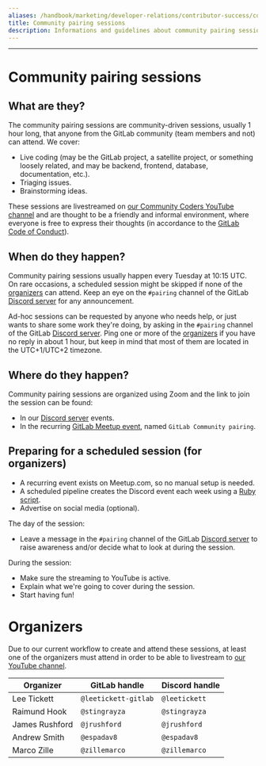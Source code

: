 ```yaml
---
aliases: /handbook/marketing/developer-relations/contributor-success/community-pairing-sessions.html
title: Community pairing sessions
description: Informations and guidelines about community pairing sessions
---
```











- - -

# Community pairing sessions

## What are they?

The community pairing sessions are community-driven sessions, usually 1 hour long,
that anyone from the GitLab community (team members and not) can attend. We cover:

- Live coding (may be the GitLab project, a satellite project, or something loosely related,
  and may be backend, frontend, database, documentation, etc.).
- Triaging issues.
- Brainstorming ideas.

These sessions are livestreamed on [our Community Coders YouTube channel](https://www.youtube.com/@communitycodersforgitlab)
and are thought to be a friendly and informal environment, where everyone is free
to express their thoughts (in accordance to the [GitLab Code of Conduct](https://about.gitlab.com/community/contribute/code-of-conduct/)).

## When do they happen?

Community pairing sessions usually happen every Tuesday at 10:15 UTC.
On rare occasions, a scheduled session might be skipped if none of the [organizers](#organizers)
can attend.
Keep an eye on the `#pairing` channel of the GitLab [Discord server](https://discord.gg/gitlab)
for any announcement.

Ad-hoc sessions can be requested by anyone who needs help, or just wants to share
some work they're doing, by asking in the `#pairing` channel of the GitLab [Discord server](https://discord.gg/gitlab).
Ping one or more of the [organizers](#organizers) if you have no reply in about 1 hour,
but keep in mind that most of them are located in the UTC+1/UTC+2 timezone.

## Where do they happen?

Community pairing sessions are organized using Zoom and the link to join the session can be found:

- In our [Discord server](https://discord.gg/gitlab) events.
- In the recurring [GitLab Meetup event](https://www.meetup.com/gitlab-virtual-meetups/events/),
  named `GitLab Community pairing`.

## Preparing for a scheduled session (for organizers)

- A recurring event exists on Meetup.com, so no manual setup is needed.
- A scheduled pipeline creates the Discord event each week using a [Ruby script](https://gitlab.com/gitlab-org/developer-relations/contributor-success/toolbox/-/blob/main/bin/create_discord_event.rb?ref_type=heads).
- Advertise on social media (optional).

The day of the session:

- Leave a message in the `#pairing` channel of the GitLab [Discord server](https://discord.gg/gitlab)
  to raise awareness and/or decide what to look at during the session.

During the session:

- Make sure the streaming to YouTube is active.
- Explain what we're going to cover during the session.
- Start having fun!

# Organizers

Due to our current workflow to create and attend these sessions, at least one of
the organizers must attend in order to be able to livestream to [our YouTube channel](https://www.youtube.com/@communitycodersforgitlab).

| Organizer       | GitLab handle         | Discord handle  |
| ---             | ---                   | ---             |
| Lee Tickett     | `@leetickett-gitlab`  | `@leetickett`   |
| Raimund Hook    | `@stingrayza`         | `@stingrayza`   |
| James Rushford  | `@jrushford`          | `@jrushford`    |
| Andrew Smith    | `@espadav8`           | `@espadav8`     |
| Marco Zille     | `@zillemarco`         | `@zillemarco`   |

